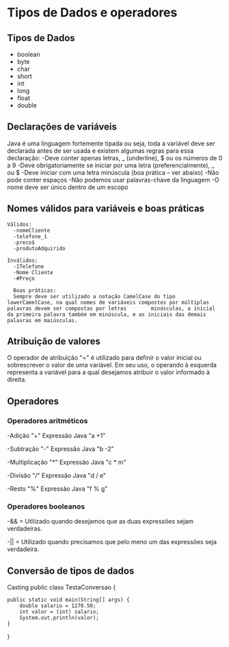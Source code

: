 # Tipos de Dados e operadores

## Tipos de Dados

- boolean
- byte
- char
- short
- int
- long
- float
- double

## Declarações de variáveis

  Java é uma linguagem fortemente tipada ou seja, toda a variável deve ser declarada antes de ser usada e existem algumas regras para essa declaração:
  -Deve conter apenas letras, _ (underline), $ ou os números de 0 a 9
  -Deve obrigatoriamente se iniciar por uma letra (preferencialmente), _ ou $
  -Deve iniciar com uma letra minúscula (boa prática – ver abaixo)
  -Não pode conter espaços
  -Não podemos usar palavras-chave da linguagem
  -O nome deve ser único dentro de um escopo


##  Nomes válidos para variáveis e boas práticas 

    Válidos:
      -nomeCliente
      -telefone_1
      -preco$
      -produtoAdquirido
      
    Inválidos:
      -1Telefone
      -Nome Cliente
      -#Preço
      
      Boas práticas:
      Sempre deve ser utilizado a notação CamelCase do tipo lowerCamelCase, na qual nomes de variáveis compostos por múltiplas palavras devem ser compostas por letras        minúsculas, a inicial da primeira palavra também em minúscula, e as iniciais das demais palavras em maiúsculas.
      
      
      
## Atribuição de valores

O operador de atribuição "=" é utilizado para definir o valor inicial ou sobrescrever o valor de uma variável. Em seu uso, o operando à esquerda representa a variável para a qual desejamos atribuir o valor informado à direita.


## Operadores

### Operadores aritméticos

-Adição  "+"  Expressão Java "a +1"

-Subtração  "-" Expressão Java "b -2"

-Multiplicação	"*" Expressão Java "c * m"

-Divisão "/" Expressão Java "d / e"

-Resto  "%" Expressão Java "f % g"

### Operadores booleanos

-&& = Utilizado quando desejamos que as duas expressões sejam verdadeiras.

-|| = Utilizado quando precisamos que pelo meno um das expressões seja verdadeira.
## Conversão de tipos de dados
Casting
public class TestaConversao {

    public static void main(String[] args) {
        double salario = 1270.50;
        int valor = (int) salario;
        System.out.println(valor);
    }
}
